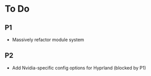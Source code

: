 # To Do

## P1

- Massively refactor module system

## P2

- Add Nvidia-specific config options for Hyprland (blocked by P1)
